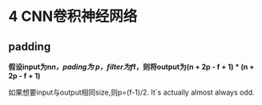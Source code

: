 # 4 CNN卷积神经网络
## padding
__假设input为n*n，pading为 p，filter为f*f，则将output为(n + 2p - f + 1) * (n + 2p - f + 1)__

如果想要input与output相同size,则p=(f-1)/2. It`s actually almost always odd.

